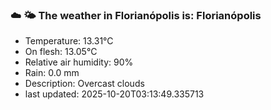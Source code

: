 ### ☁️ 🌤️  The weather in Florianópolis is: Florianópolis

- Temperature: 13.31°C
- On flesh: 13.05°C
- Relative air humidity: 90%
- Rain: 0.0 mm
- Description: Overcast clouds
- last updated: 2025-10-20T03:13:49.335713
